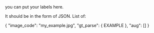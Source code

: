 you can put your labels here.

It should be in the form of JSON. List of:

{
    "image_code": "my_example.jpg",
    "gt_parse": {
        EXAMPLE
    },
    "aug": []
}
